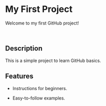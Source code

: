 # My First Project 

Welcome to my first GitHub project! 

 

## Description 

This is a simple project to learn GitHub basics. 


## Features 

- Instructions for beginners. 

- Easy-to-follow examples.
